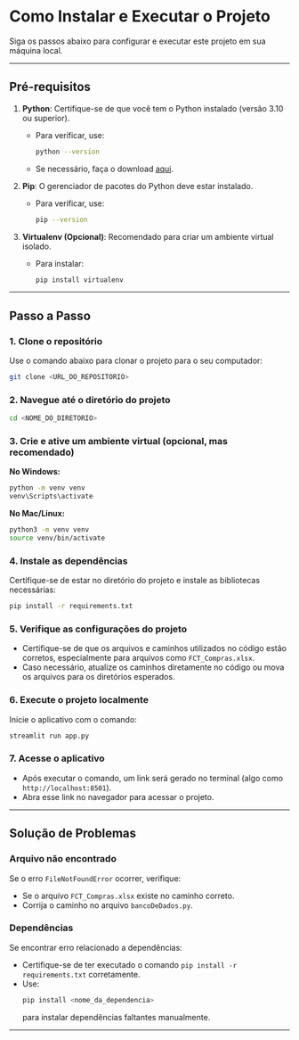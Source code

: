 # Como Instalar e Executar o Projeto

Siga os passos abaixo para configurar e executar este projeto em sua máquina local.

---

## Pré-requisitos

1. **Python**: Certifique-se de que você tem o Python instalado (versão 3.10 ou superior).
   - Para verificar, use:
     ```bash
     python --version
     ```
   - Se necessário, faça o download [aqui](https://www.python.org/downloads/).

2. **Pip**: O gerenciador de pacotes do Python deve estar instalado.
   - Para verificar, use:
     ```bash
     pip --version
     ```

3. **Virtualenv (Opcional)**: Recomendado para criar um ambiente virtual isolado.
   - Para instalar:
     ```bash
     pip install virtualenv
     ```

---

## Passo a Passo

### 1. Clone o repositório

Use o comando abaixo para clonar o projeto para o seu computador:
```bash
git clone <URL_DO_REPOSITORIO>
```

### 2. Navegue até o diretório do projeto

```bash
cd <NOME_DO_DIRETORIO>
```

### 3. Crie e ative um ambiente virtual (opcional, mas recomendado)

**No Windows:**
```bash
python -m venv venv
venv\Scripts\activate
```

**No Mac/Linux:**
```bash
python3 -m venv venv
source venv/bin/activate
```

### 4. Instale as dependências

Certifique-se de estar no diretório do projeto e instale as bibliotecas necessárias:
```bash
pip install -r requirements.txt
```

### 5. Verifique as configurações do projeto

- Certifique-se de que os arquivos e caminhos utilizados no código estão corretos, especialmente para arquivos como `FCT_Compras.xlsx`.
- Caso necessário, atualize os caminhos diretamente no código ou mova os arquivos para os diretórios esperados.

### 6. Execute o projeto localmente

Inicie o aplicativo com o comando:
```bash
streamlit run app.py
```

### 7. Acesse o aplicativo

- Após executar o comando, um link será gerado no terminal (algo como `http://localhost:8501`).
- Abra esse link no navegador para acessar o projeto.

---

## Solução de Problemas

### Arquivo não encontrado

Se o erro `FileNotFoundError` ocorrer, verifique:
- Se o arquivo `FCT_Compras.xlsx` existe no caminho correto.
- Corrija o caminho no arquivo `bancoDeDados.py`.

### Dependências

Se encontrar erro relacionado a dependências:
- Certifique-se de ter executado o comando `pip install -r requirements.txt` corretamente.
- Use:
  ```bash
  pip install <nome_da_dependencia>
  ```
  para instalar dependências faltantes manualmente.

---

